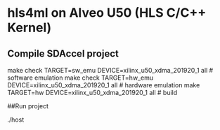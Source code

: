 # hls4ml on Alveo U50 (HLS C/C++ Kernel)

## Compile SDAccel project

make check TARGET=sw_emu DEVICE=xilinx_u50_xdma_201920_1 all # software emulation
make check TARGET=hw_emu DEVICE=xilinx_u50_xdma_201920_1 all # hardware emulation
make TARGET=hw DEVICE=xilinx_u50_xdma_201920_1 all # build

##Run project

./host 
